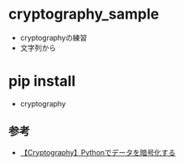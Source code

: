 # cryptography_sample
- cryptographyの練習
- 文字列から

# pip install
- cryptography

## 参考
- [【Cryptography】Pythonでデータを暗号化する](https://ymgsapo.com/2019/08/05/cryptography-python/)

